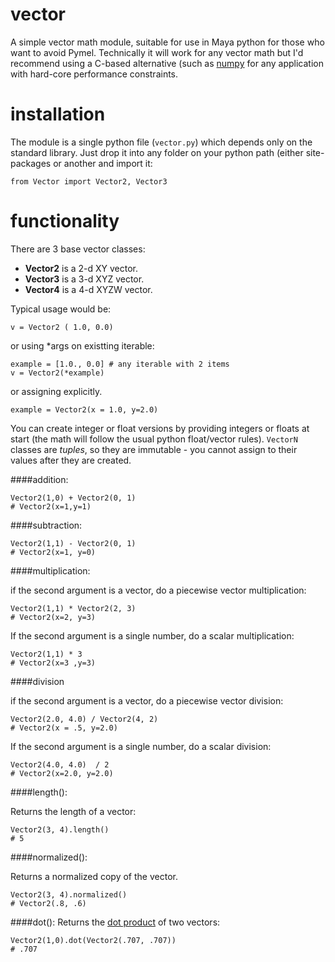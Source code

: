 vector
======

A simple vector math module, suitable for use in Maya python for those who want to avoid Pymel.  Technically it will work for any vector math but I'd recommend using a C-based alternative (such as [numpy](http://www.numpy.org/) for any application with hard-core performance constraints.

installation
===========
The module is a single python file (`vector.py`)  which depends only on the standard library. Just drop it into any folder on your python path (either site-packages or another  and import it:

    from Vector import Vector2, Vector3


functionality
=============
There are 3 base vector classes:

- **Vector2** is a 2-d XY vector.
- **Vector3** is a 3-d XYZ vector.
- **Vector4** is a 4-d XYZW vector.

Typical usage would be:

    v = Vector2 ( 1.0, 0.0)

or using *args on existting iterable:

    example = [1.0., 0.0] # any iterable with 2 items
    v = Vector2(*example)

or assigning explicitly.

    example = Vector2(x = 1.0, y=2.0)

You can create integer or float versions by providing integers or floats at start (the math will follow the usual python float/vector rules).  `VectorN` classes are _tuples_, so they are immutable - you cannot assign to their values after they are created.

####addition:

    Vector2(1,0) + Vector2(0, 1)
    # Vector2(x=1,y=1)
    
####subtraction:

    Vector2(1,1) - Vector2(0, 1)
    # Vector2(x=1, y=0)
    
####multiplication:

if the second argument is a vector, do a piecewise vector multiplication: 

    Vector2(1,1) * Vector2(2, 3)
    # Vector2(x=2, y=3)

If the second argument is a single number, do a scalar multiplication:

    Vector2(1,1) * 3
    # Vector2(x=3 ,y=3)

####division

if the second argument is a vector, do a piecewise vector division: 

    Vector2(2.0, 4.0) / Vector2(4, 2)
    # Vector2(x = .5, y=2.0)

If the second argument is a single number, do a scalar division:

    Vector2(4.0, 4.0)  / 2
    # Vector2(x=2.0, y=2.0)

####length():

Returns the length of a vector:

    Vector2(3, 4).length()
    # 5

####normalized():

Returns a normalized copy of the vector.

    Vector2(3, 4).normalized()
    # Vector2(.8, .6)
  
####dot():
Returns the [dot product](http://techartsurvival.blogspot.com/2014/11/bagels-and-coffee-or-vector-dot-product.html) of two vectors:

    Vector2(1,0).dot(Vector2(.707, .707))
    # .707
   
 




  
  
